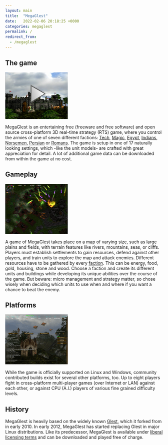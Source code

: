```yaml
---
layout: main
title:  "MegaGlest"
date:   2022-02-06 20:18:25 +0000
categories: megaglest
permalink: /
redirect_from:
  - /megaglest
---
```



## The game

[![IMAGE_ALT](/assets/trailer3.png)](/media)

MegaGlest is an entertaining free (freeware and free software) and open source cross-platform 3D real-time strategy (RTS) game, where you control the armies of one of seven different factions: [Tech](techtree/tech_overview.html "Tech"), [Magic](techtree/magic_overview.html "Magic"), [Egypt](techtree/egypt_overview.html "Egypt"), [Indians](techtree/indian_overview.html "Indian"), [Norsemen](techtree/norsemen_overview.html "Norsemen"), [Persian](techtree/persian_overview.html "Persian") or [Romans](techtree/romans_overview.html "Romans"). The game is setup in one of 17 naturally looking settings, which -like the unit models- are crafted with great appreciation for detail. A lot of additional game data can be downloaded from within the game at no cost.


## Gameplay

[![Multiplayer](/assets/game_screens.gif)](/media)

A game of MegaGlest takes place on a map of varying size, such as large plains and fields, with terrain features like rivers, mountains, seas, or cliffs. Players must establish settlements to gain resources, defend against other players, and train units to explore the map and attack enemies. Different resources have to be gathered by every [faction](techtree/ "faction"). This can be energy, food, gold, housing, stone and wood. Choose a faction and create its different units and buildings while developing its unique abilities over the course of the game. But beware: micro management and strategy matter, so chose wisely when deciding which units to use when and where if you want a chance to beat the enemy.

## Platforms

[![Factions](/assets/multiplayer_small.gif)](/media)

While the game is officially supported on Linux and Windows, community contributed builds exist for several other platforms, too. Up to eight players fight in cross-platform multi-player games (over Internet or LAN) against each other, or against CPU (A.I.) players of various fine grained difficulty levels.

## History

MegaGlest is heavily based on the widely known [Glest](http://glest.org/), which it forked from in early 2010. In early 2012, 
MegaGlest has started replacing Glest in major Linux distributions. 
Like its predecessor, MegaGlest is available under [liberal licensing terms](/license) and can be downloaded and played free of charge.



